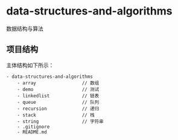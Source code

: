 # data-structures-and-algorithms
数据结构与算法

## 项目结构
主体结构如下所示：
    
    - data-structures-and-algorithms
        - array                 // 数组
        - demo                  // 测试
        - linkedlist            // 链表
        - queue                 // 队列
        - recursion             // 递归
        - stack                 // 栈
        - string                // 字符串
        - .gitignore
        - README.md
        
